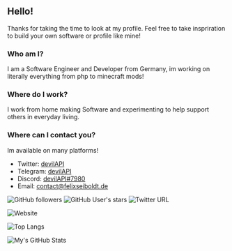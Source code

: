 [1]: https://twitter.com/devilAPI
[2]: https://t.me/devilAPI
[3]: https://discord.com/
[4]: mailto:cryptofyre@protonmail.com

## Hello!
Thanks for taking the time to look at my profile. Feel free to take inspriration to build your own software or profile like mine!
### Who am I?
I am a Software Engineer and Developer from Germany, im working on literally everything from php to minecraft mods!
### Where do I work?
I work from home making Software and experimenting to help support others in everyday living.
### Where can I contact you?
Im available on many platforms!
+ Twitter: [devilAPI][1]
+ Telegram: [devilAPI][2]
+ Discord: [devilAPI#7980][3]
+ Email: [contact@felixseiboldt.de][4]

![GitHub followers](https://img.shields.io/github/followers/devilAPI?label=Follow&style=social)
![GitHub User's stars](https://img.shields.io/github/stars/devilAPI?style=social)
![Twitter URL](https://img.shields.io/twitter/url?style=social&url=https%3A%2F%2Ftwitter.com%2FdevilAPI)

![Website](https://img.shields.io/website?down_color=red&down_message=offline&up_color=green&up_message=online&url=http%3A%2F%2Fdevilapi.de)

![Top Langs](https://github-readme-stats.vercel.app/api/top-langs/?username=devilAPI&langs_count=5)

![My's GitHub Stats](https://github-readme-stats.vercel.app/api?username=devilAPI&show_icons=true&theme=Gradient)
